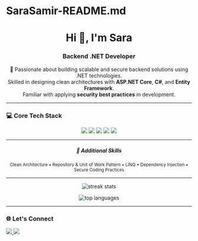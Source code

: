 # SaraSamir-README.md
<h1 align="center">Hi 👋, I'm Sara</h1>
<h3 align="center">Backend .NET Developer</h3>

<p align="center">
🚀 Passionate about building scalable and secure backend solutions using .NET technologies.<br/>
Skilled in designing clean architectures with <b>ASP.NET Core</b>, <b>C#</b>, and <b>Entity Framework</b>.<br/>
Familiar with applying <b>security best practices</b> in development.
</p>

---

### 💻 Core Tech Stack
<p align="center">
  <img src="https://img.shields.io/badge/C%23-239120?style=for-the-badge&logo=c-sharp&logoColor=white"/> 
  <img src="https://img.shields.io/badge/.NET-512BD4?style=for-the-badge&logo=dotnet&logoColor=white"/> 
  <img src="https://img.shields.io/badge/ASP.NET_Core-5C2D91?style=for-the-badge&logo=.net&logoColor=white"/> 
  <img src="https://img.shields.io/badge/Entity_Framework-512BD4?style=for-the-badge&logo=nuget&logoColor=white"/> 
  <img src="https://img.shields.io/badge/SQL_Server-CC2927?style=for-the-badge&logo=microsoft-sql-server&logoColor=white"/>
</p>


---

<h5 align="center">🔧 Additional Skills</h5>

<p align="center">
<sub>Clean Architecture • Repository & Unit of Work Pattern • LINQ • Dependency Injection • Secure Coding Practices</sub>
</p>


---


<p align="center">
  <img src="https://github-readme-streak-stats.herokuapp.com/?user=YourGitHubUsername&theme=tokyonight" alt="streak stats"/>
</p>
<p align="center">
  <img src="https://github-readme-stats.vercel.app/api/top-langs/?username=YourGitHubUsername&layout=compact&theme=tokyonight" alt="top languages"/>
</p>

---

### 🌐 Let's Connect
<p align="left">
  <a href="https://www.linkedin.com/in/sara-samir-elghazally?utm_source=share&utm_campaign=share_via&utm_content=profile&utm_medium=android_app" target="blank">
    <img src="https://img.shields.io/badge/LinkedIn-0A66C2?style=for-the-badge&logo=linkedin&logoColor=white"/>
  </a>
  <a href="mailto:sarasamir9202@gmail.com">
    <img src="https://img.shields.io/badge/Email-D14836?style=for-the-badge&logo=gmail&logoColor=white"/>
  </a>
</p>
